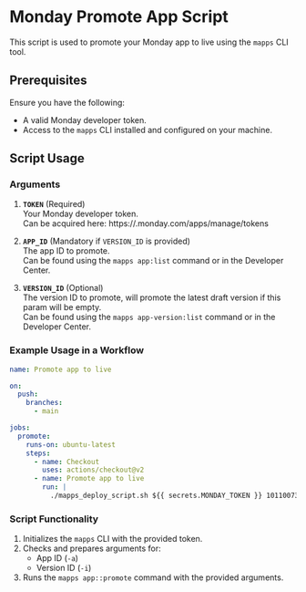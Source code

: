 # Monday Promote App Script

This script is used to promote your Monday app to live using the `mapps` CLI tool.

## Prerequisites

Ensure you have the following:
- A valid Monday developer token.
- Access to the `mapps` CLI installed and configured on your machine.

## Script Usage

### Arguments

1. **`TOKEN`** (Required)  
   Your Monday developer token.  
   Can be acquired here: https://<your-monday-subdomain>.monday.com/apps/manage/tokens

2. **`APP_ID`** (Mandatory if `VERSION_ID` is provided)  
   The app ID to promote.  
   Can be found using the `mapps app:list` command or in the Developer Center.

3. **`VERSION_ID`** (Optional)  
   The version ID to promote, will promote the latest draft version if this param will be empty.  
   Can be found using the `mapps app-version:list` command or in the Developer Center.

### Example Usage in a Workflow

```yaml
name: Promote app to live

on:
  push:
    branches:
      - main

jobs:
  promote:
    runs-on: ubuntu-latest
    steps:
      - name: Checkout
        uses: actions/checkout@v2
      - name: Promote app to live
        run: |
          ./mapps_deploy_script.sh ${{ secrets.MONDAY_TOKEN }} 10110073 20210004
``` 

### Script Functionality

1. Initializes the `mapps` CLI with the provided token.
2. Checks and prepares arguments for:
   - App ID (`-a`)
   - Version ID (`-i`)
3. Runs the `mapps app::promote` command with the provided arguments.
